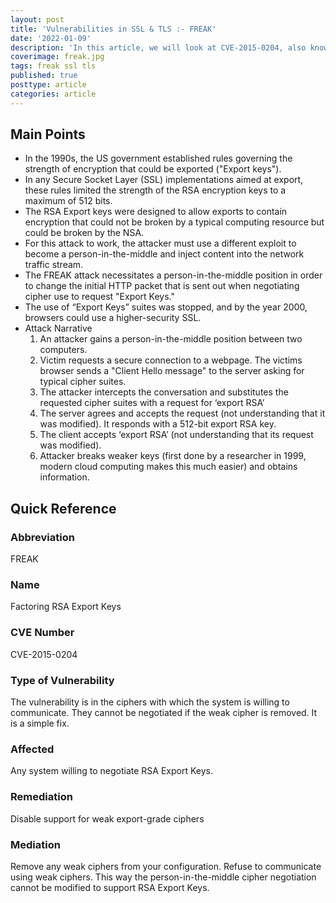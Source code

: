 ```yaml
---
layout: post
title: 'Vulnerabilities in SSL & TLS :- FREAK'
date: '2022-01-09'
description: 'In this article, we will look at CVE-2015-0204, also known as the FREAK attack. This attack makes use of a person-in-the-middle position to allow end clients to communicate using RSA Export Keys, which were a form of weak strength RSA encryption keys capped at 512 bits. The US government imposed this in the 1990s to prevent the encryption from being used against them. The idea was to give protection from a modest system but not prevent the NSA from decrypting it.'
coverimage: freak.jpg
tags: freak ssl tls
published: true
posttype: article
categories: article
---
```

## Main Points 

- In the 1990s, the US government established rules governing the strength of encryption that could be exported ("Export keys").
- In any Secure Socket Layer (SSL) implementations aimed at export, these rules limited the strength of the RSA encryption keys to a maximum of 512 bits.
- The RSA Export keys were designed to allow exports to contain encryption that could not be broken by a typical computing resource but could be broken by the NSA.
- For this attack to work, the attacker must use a different exploit to become a person-in-the-middle and inject content into the network traffic stream.
- The FREAK attack necessitates a person-in-the-middle position in order to change the initial HTTP packet that is sent out when negotiating cipher use to request "Export Keys."
- The use of “Export Keys” suites was stopped, and by the year 2000, browsers could use a higher-security SSL.
- Attack Narrative
    1. An attacker gains a person-in-the-middle position between two computers. 
    2. Victim requests a secure connection to a webpage. The victims browser sends a "Client Hello message" to the server asking for typical cipher suites. 
    3. The attacker intercepts the conversation and substitutes the requested cipher suites with a request for ‘export RSA’
    4. The server agrees and accepts the request (not understanding that it was modified). It responds with a 512-bit export RSA key.
    5. The client accepts ‘export RSA’ (not understanding that its request was modified).
    6. Attacker breaks weaker keys (first done by a researcher in 1999, modern cloud computing makes this much easier) and obtains information.

## Quick Reference 

### Abbreviation

FREAK 

### Name

Factoring RSA Export Keys

### CVE Number

CVE-2015-0204

### Type of Vulnerability

The vulnerability is in the ciphers with which the system is willing to communicate. They cannot be negotiated if the weak cipher is removed. It is a simple fix.

### Affected

Any system willing to negotiate RSA Export Keys. 

### Remediation

Disable support for weak export-grade ciphers

### Mediation

Remove any weak ciphers from your configuration. Refuse to communicate using weak ciphers. This way the person-in-the-middle cipher negotiation cannot be modified to support RSA Export Keys.